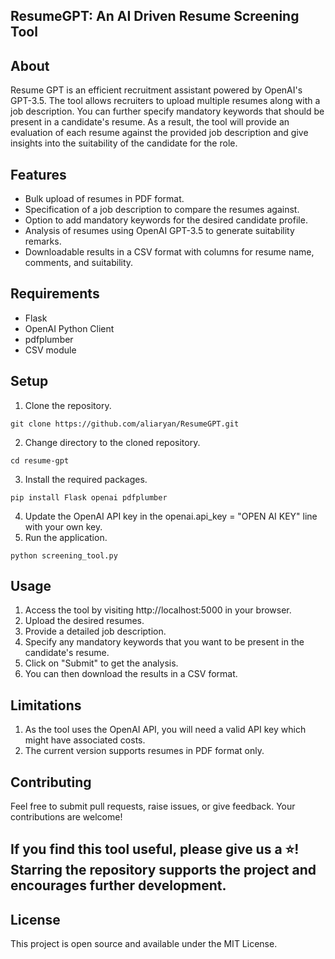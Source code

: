 ## ResumeGPT: An AI Driven Resume Screening Tool

## About

Resume GPT is an efficient recruitment assistant powered by OpenAI's GPT-3.5. The tool allows recruiters to upload multiple resumes along with a job description. You can further specify mandatory keywords that should be present in a candidate's resume. As a result, the tool will provide an evaluation of each resume against the provided job description and give insights into the suitability of the candidate for the role.

## Features

- Bulk upload of resumes in PDF format.
- Specification of a job description to compare the resumes against.
- Option to add mandatory keywords for the desired candidate profile.
- Analysis of resumes using OpenAI GPT-3.5 to generate suitability remarks.
- Downloadable results in a CSV format with columns for resume name, comments, and suitability.

## Requirements
- Flask
- OpenAI Python Client
- pdfplumber
- CSV module

## Setup

1. Clone the repository.
```
git clone https://github.com/aliaryan/ResumeGPT.git
```
2. Change directory to the cloned repository.
```
cd resume-gpt
```
3. Install the required packages.
```
pip install Flask openai pdfplumber
```
4. Update the OpenAI API key in the openai.api_key = "OPEN AI KEY" line with your own key.
5. Run the application.
```
python screening_tool.py
```

## Usage

1. Access the tool by visiting http://localhost:5000 in your browser.
2. Upload the desired resumes.
3. Provide a detailed job description.
4. Specify any mandatory keywords that you want to be present in the candidate's resume.
5. Click on "Submit" to get the analysis.
6. You can then download the results in a CSV format.

## Limitations

1. As the tool uses the OpenAI API, you will need a valid API key which might have associated costs.
2. The current version supports resumes in PDF format only.

## Contributing

Feel free to submit pull requests, raise issues, or give feedback. Your contributions are welcome!

## If you find this tool useful, please give us a ⭐! Starring the repository supports the project and encourages further development.

## License

This project is open source and available under the MIT License.
